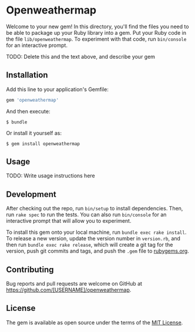 # Openweathermap

Welcome to your new gem! In this directory, you'll find the files you need to be able to package up your Ruby library into a gem. Put your Ruby code in the file `lib/openweathermap`. To experiment with that code, run `bin/console` for an interactive prompt.

TODO: Delete this and the text above, and describe your gem

## Installation

Add this line to your application's Gemfile:

```ruby
gem 'openweathermap'
```

And then execute:

    $ bundle

Or install it yourself as:

    $ gem install openweathermap

## Usage

TODO: Write usage instructions here

## Development

After checking out the repo, run `bin/setup` to install dependencies. Then, run `rake spec` to run the tests. You can also run `bin/console` for an interactive prompt that will allow you to experiment.

To install this gem onto your local machine, run `bundle exec rake install`. To release a new version, update the version number in `version.rb`, and then run `bundle exec rake release`, which will create a git tag for the version, push git commits and tags, and push the `.gem` file to [rubygems.org](https://rubygems.org).

## Contributing

Bug reports and pull requests are welcome on GitHub at https://github.com/[USERNAME]/openweathermap.

## License

The gem is available as open source under the terms of the [MIT License](https://opensource.org/licenses/MIT).

